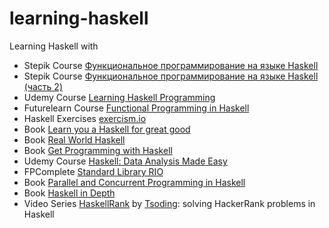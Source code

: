 # learning-haskell
Learning Haskell with

* Stepik Course [Функциональное программирование на языке Haskell](https://stepik.org/course/75)
* Stepik Course [Функциональное программирование на языке Haskell (часть 2)](https://stepik.org/course/693)
* Udemy Course [Learning Haskell Programming](https://www.udemy.com/learning-haskell-programming/)
* Futurelearn Course [Functional Programming in Haskell](https://www.futurelearn.com/courses/functional-programming-haskell/)
* Haskell Exercises [exercism.io](http://exercism.io/languages/haskell/about)
* Book [Learn you a Haskell for great good](http://learnyouahaskell.com/)
* Book [Real World Haskell](http://book.realworldhaskell.org/read/)
* Book [Get Programming with Haskell](https://livebook.manning.com/#!/book/get-programming-with-haskell)
* Udemy Course [Haskell: Data Analysis Made Easy](https://www.udemy.com/haskell-data-analysis-made-easy)
* FPComplete [Standard Library RIO](https://haskell.fpcomplete.com/library/rio)
* Book [Parallel and Concurrent Programming in Haskell](https://simonmar.github.io/pages/pcph.html)
* Book [Haskell in Depth](https://www.manning.com/books/haskell-in-depth)
* Video Series [HaskellRank](https://www.youtube.com/watch?v=h_D4P-KRNKs&list=PLguYJK7ydFE4aS8fq4D6DqjF6qsysxTnx) by [Tsoding](https://www.youtube.com/channel/UCEbYhDd6c6vngsF5PQpFVWg): solving HackerRank problems in Haskell
